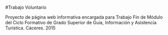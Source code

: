 #Trabajo Voluntario

Proyecto de página web informativa encargada para Trabajo Fin de Módulo del Ciclo Formativo de Grado Superior de Guía, Información y Asistencia Turística. Cáceres. 2015
